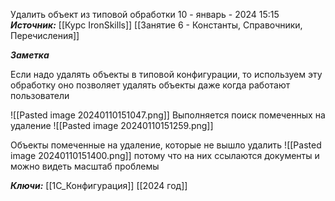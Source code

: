 
Удалить объект из типовой обработки
 10 - январь - 2024  15:15 
***Источник:***  [[Курс IronSkills]] [[Занятие 6 - Константы, Справочники, Перечисления]]

***Заметка*** 

Если надо удалять объекты в типовой конфигурации, то используем эту обработку 
оно позволяет удалять объекты даже когда работают пользователи

![[Pasted image 20240110151047.png]]
Выполняется поиск помеченных на удаление
![[Pasted image 20240110151259.png]]

Объекты помеченные на удаление, которые не вышло удалить
![[Pasted image 20240110151400.png]]
потому что на них ссылаются документы и можно видеть масштаб проблемы


***Ключи:*** [[1С_Конфигурация]] [[2024 год]]